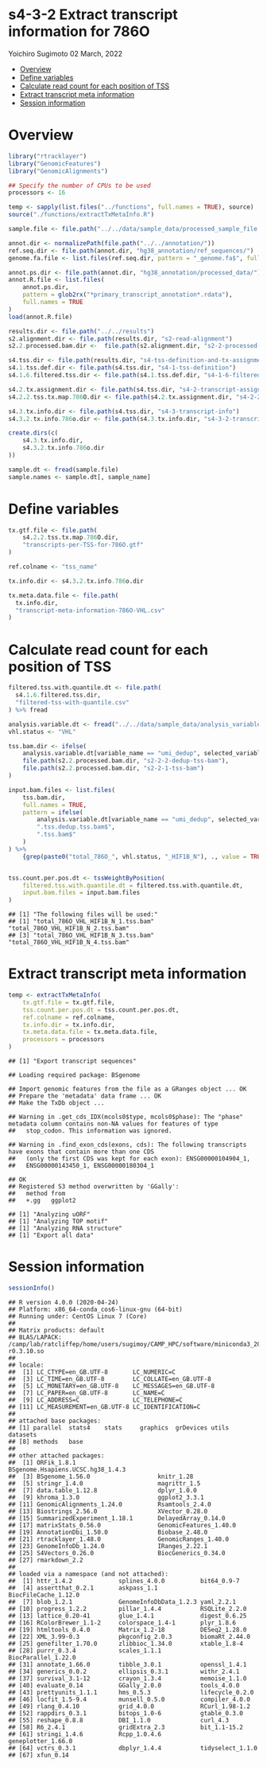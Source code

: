 s4-3-2 Extract transcript information for 786O
================
Yoichiro Sugimoto
02 March, 2022

  - [Overview](#overview)
  - [Define variables](#define-variables)
  - [Calculate read count for each position of
    TSS](#calculate-read-count-for-each-position-of-tss)
  - [Extract transcript meta
    information](#extract-transcript-meta-information)
  - [Session information](#session-information)

# Overview

``` r
library("rtracklayer")
library("GenomicFeatures")
library("GenomicAlignments")

## Specify the number of CPUs to be used
processors <- 16

temp <- sapply(list.files("../functions", full.names = TRUE), source)
source("./functions/extractTxMetaInfo.R")

sample.file <- file.path("../../data/sample_data/processed_sample_file.csv")

annot.dir <- normalizePath(file.path("../../annotation/"))
ref.seq.dir <- file.path(annot.dir, "hg38_annotation/ref_sequences/")
genome.fa.file <- list.files(ref.seq.dir, pattern = "_genome.fa$", full.names = TRUE)

annot.ps.dir <- file.path(annot.dir, "hg38_annotation/processed_data/")
annot.R.file <- list.files(
    annot.ps.dir,
    pattern = glob2rx("*primary_transcript_annotation*.rdata"),
    full.names = TRUE
)
load(annot.R.file)

results.dir <- file.path("../../results")
s2.alignment.dir <- file.path(results.dir, "s2-read-alignment")
s2.2.processed.bam.dir <-  file.path(s2.alignment.dir, "s2-2-processed-data")

s4.tss.dir <- file.path(results.dir, "s4-tss-definition-and-tx-assignment")
s4.1.tss.def.dir <- file.path(s4.tss.dir, "s4-1-tss-definition")
s4.1.6.filtered.tss.dir <- file.path(s4.1.tss.def.dir, "s4-1-6-filtered-tss")

s4.2.tx.assignment.dir <- file.path(s4.tss.dir, "s4-2-transcript-assignment")
s4.2.2.tss.tx.map.786O.dir <- file.path(s4.2.tx.assignment.dir, "s4-2-2-tss-transcript-mapping-786O")

s4.3.tx.info.dir <- file.path(s4.tss.dir, "s4-3-transcript-info")
s4.3.2.tx.info.786o.dir <- file.path(s4.3.tx.info.dir, "s4-3-2-transcript-info-for-786O")

create.dirs(c(
    s4.3.tx.info.dir,
    s4.3.2.tx.info.786o.dir
))

sample.dt <- fread(sample.file)
sample.names <- sample.dt[, sample_name]
```

# Define variables

``` r
tx.gtf.file <- file.path(
    s4.2.2.tss.tx.map.786O.dir,
    "transcripts-per-TSS-for-786O.gtf"
)

ref.colname <- "tss_name"

tx.info.dir <- s4.3.2.tx.info.786o.dir

tx.meta.data.file <- file.path(
  tx.info.dir,
  "transcript-meta-information-786O-VHL.csv"
)
```

# Calculate read count for each position of TSS

``` r
filtered.tss.with.quantile.dt <- file.path(
  s4.1.6.filtered.tss.dir,
  "filtered-tss-with-quantile.csv"
) %>% fread

analysis.variable.dt <- fread("../../data/sample_data/analysis_variables.csv")
vhl.status <- "VHL"

tss.bam.dir <- ifelse(
    analysis.variable.dt[variable_name == "umi_dedup", selected_variable] == "dedup",
    file.path(s2.2.processed.bam.dir, "s2-2-2-dedup-tss-bam"),
    file.path(s2.2.processed.bam.dir, "s2-2-1-tss-bam")
)

input.bam.files <- list.files(
    tss.bam.dir,
    full.names = TRUE,
    pattern = ifelse(
        analysis.variable.dt[variable_name == "umi_dedup", selected_variable] == "dedup",
        ".tss.dedup.tss.bam$",
        ".tss.bam$"
    )
) %>%
    {grep(paste0("total_786O_", vhl.status, "_HIF1B_N"), ., value = TRUE)}


tss.count.per.pos.dt <- tssWeightByPosition(
    filtered.tss.with.quantile.dt = filtered.tss.with.quantile.dt,
    input.bam.files = input.bam.files
)
```

    ## [1] "The following files will be used:"
    ## [1] "total_786O_VHL_HIF1B_N_1.tss.bam" "total_786O_VHL_HIF1B_N_2.tss.bam"
    ## [3] "total_786O_VHL_HIF1B_N_3.tss.bam" "total_786O_VHL_HIF1B_N_4.tss.bam"

# Extract transcript meta information

``` r
temp <- extractTxMetaInfo(
    tx.gtf.file = tx.gtf.file,
    tss.count.per.pos.dt = tss.count.per.pos.dt,
    ref.colname = ref.colname,
    tx.info.dir = tx.info.dir,
    tx.meta.data.file = tx.meta.data.file,
    processors = processors
)
```

    ## [1] "Export transcript sequences"

    ## Loading required package: BSgenome

    ## Import genomic features from the file as a GRanges object ... OK
    ## Prepare the 'metadata' data frame ... OK
    ## Make the TxDb object ...

    ## Warning in .get_cds_IDX(mcols0$type, mcols0$phase): The "phase" metadata column contains non-NA values for features of type
    ##   stop_codon. This information was ignored.

    ## Warning in .find_exon_cds(exons, cds): The following transcripts have exons that contain more than one CDS
    ##   (only the first CDS was kept for each exon): ENSG00000104904_1,
    ##   ENSG00000143450_1, ENSG00000180304_1

    ## OK
    ## Registered S3 method overwritten by 'GGally':
    ##   method from   
    ##   +.gg   ggplot2

    ## [1] "Analyzing uORF"
    ## [1] "Analyzing TOP motif"
    ## [1] "Analyzing RNA structure"
    ## [1] "Export all data"

# Session information

``` r
sessionInfo()
```

    ## R version 4.0.0 (2020-04-24)
    ## Platform: x86_64-conda_cos6-linux-gnu (64-bit)
    ## Running under: CentOS Linux 7 (Core)
    ## 
    ## Matrix products: default
    ## BLAS/LAPACK: /camp/lab/ratcliffep/home/users/sugimoy/CAMP_HPC/software/miniconda3_20200606/envs/five_prime_seq_for_VHL_loss_v0.2.1/lib/libopenblasp-r0.3.10.so
    ## 
    ## locale:
    ##  [1] LC_CTYPE=en_GB.UTF-8       LC_NUMERIC=C              
    ##  [3] LC_TIME=en_GB.UTF-8        LC_COLLATE=en_GB.UTF-8    
    ##  [5] LC_MONETARY=en_GB.UTF-8    LC_MESSAGES=en_GB.UTF-8   
    ##  [7] LC_PAPER=en_GB.UTF-8       LC_NAME=C                 
    ##  [9] LC_ADDRESS=C               LC_TELEPHONE=C            
    ## [11] LC_MEASUREMENT=en_GB.UTF-8 LC_IDENTIFICATION=C       
    ## 
    ## attached base packages:
    ## [1] parallel  stats4    stats     graphics  grDevices utils     datasets 
    ## [8] methods   base     
    ## 
    ## other attached packages:
    ##  [1] ORFik_1.8.1                       BSgenome.Hsapiens.UCSC.hg38_1.4.3
    ##  [3] BSgenome_1.56.0                   knitr_1.28                       
    ##  [5] stringr_1.4.0                     magrittr_1.5                     
    ##  [7] data.table_1.12.8                 dplyr_1.0.0                      
    ##  [9] khroma_1.3.0                      ggplot2_3.3.1                    
    ## [11] GenomicAlignments_1.24.0          Rsamtools_2.4.0                  
    ## [13] Biostrings_2.56.0                 XVector_0.28.0                   
    ## [15] SummarizedExperiment_1.18.1       DelayedArray_0.14.0              
    ## [17] matrixStats_0.56.0                GenomicFeatures_1.40.0           
    ## [19] AnnotationDbi_1.50.0              Biobase_2.48.0                   
    ## [21] rtracklayer_1.48.0                GenomicRanges_1.40.0             
    ## [23] GenomeInfoDb_1.24.0               IRanges_2.22.1                   
    ## [25] S4Vectors_0.26.0                  BiocGenerics_0.34.0              
    ## [27] rmarkdown_2.2                    
    ## 
    ## loaded via a namespace (and not attached):
    ##  [1] httr_1.4.2             splines_4.0.0          bit64_0.9-7           
    ##  [4] assertthat_0.2.1       askpass_1.1            BiocFileCache_1.12.0  
    ##  [7] blob_1.2.1             GenomeInfoDbData_1.2.3 yaml_2.2.1            
    ## [10] progress_1.2.2         pillar_1.4.4           RSQLite_2.2.0         
    ## [13] lattice_0.20-41        glue_1.4.1             digest_0.6.25         
    ## [16] RColorBrewer_1.1-2     colorspace_1.4-1       plyr_1.8.6            
    ## [19] htmltools_0.4.0        Matrix_1.2-18          DESeq2_1.28.0         
    ## [22] XML_3.99-0.3           pkgconfig_2.0.3        biomaRt_2.44.0        
    ## [25] genefilter_1.70.0      zlibbioc_1.34.0        xtable_1.8-4          
    ## [28] purrr_0.3.4            scales_1.1.1           BiocParallel_1.22.0   
    ## [31] annotate_1.66.0        tibble_3.0.1           openssl_1.4.1         
    ## [34] generics_0.0.2         ellipsis_0.3.1         withr_2.4.1           
    ## [37] survival_3.1-12        crayon_1.3.4           memoise_1.1.0         
    ## [40] evaluate_0.14          GGally_2.0.0           tools_4.0.0           
    ## [43] prettyunits_1.1.1      hms_0.5.3              lifecycle_0.2.0       
    ## [46] locfit_1.5-9.4         munsell_0.5.0          compiler_4.0.0        
    ## [49] rlang_0.4.10           grid_4.0.0             RCurl_1.98-1.2        
    ## [52] rappdirs_0.3.1         bitops_1.0-6           gtable_0.3.0          
    ## [55] reshape_0.8.8          DBI_1.1.0              curl_4.3              
    ## [58] R6_2.4.1               gridExtra_2.3          bit_1.1-15.2          
    ## [61] stringi_1.4.6          Rcpp_1.0.4.6           geneplotter_1.66.0    
    ## [64] vctrs_0.3.1            dbplyr_1.4.4           tidyselect_1.1.0      
    ## [67] xfun_0.14
